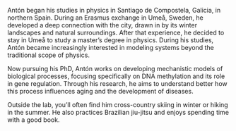 Antón began his studies in physics in Santiago de Compostela, Galicia, in northern Spain. During an Erasmus exchange in Umeå, Sweden, he developed a deep connection with the city, drawn in by its winter landscapes and natural surroundings. After that experience, he decided to stay in Umeå to study a master’s degree in physics. During his studies, Antón became increasingly interested in modeling systems beyond the traditional scope of physics.

Now pursuing his PhD, Antón works on developing mechanistic models of biological processes, focusing specifically on DNA methylation and its role in gene regulation. Through his research, he aims to understand better how this process influences aging and the development of diseases.

Outside the lab, you’ll often find him cross-country skiing in winter or hiking in the summer. He also practices Brazilian jiu-jitsu and enjoys spending time with a good book.

